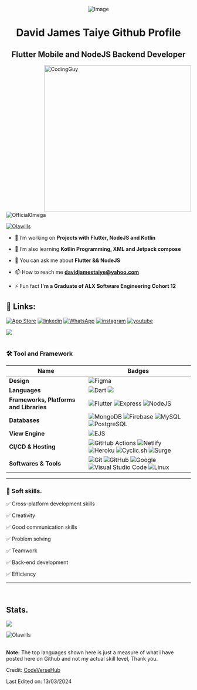 <p align="center">
  <img src="https://github.com/Official0mega/Official0mega/assets/122806822/6993e999-dba0-41f4-8222-ac7a58db208a" alt="Image">
</p>


<h1 align="center">David James Taiye Github Profile</h1>
<h2 align="center">Flutter Mobile and NodeJS Backend Developer</h2>
<img align= "right" alt="CodingGuy" width="400" src="https://cdn.dribbble.com/users/1162077/screenshots/3848914/media/320984a9ca58b3c73274c9259ecf6de8.gif">

<p align="left"> <img src="https://komarev.com/ghpvc/?username=olawills&label=Profile%20views&color=0e75b6&style=flat" alt="Official0mega" /> </p>

<p align="left"> <a href="https://twitter.com/Official0mega" target="blank"><img src="https://img.shields.io/twitter/follow/Official0mega?logo=twitter&style=for-the-badge" alt="Olawills" /></a> </p>

- 🔭 I’m working on **Projects with Flutter, NodeJS and Kotlin**

- 🌱 I’m also learning **Kotlin Programming, XML and Jetpack compose**

- 💬 You can ask me about **Flutter && NodeJS**

- 📫 How to reach me **davidjamestaiye@yahoo.com**

- ⚡ Fun fact **I'm a Graduate of ALX Software Engineering Cohort 12**

 ## 🔗 Links:
 [![App Store](https://img.shields.io/badge/App_Store-0D96F6?style=for-the-badge&logo=app-store&logoColor=white)](https://developers.google.com/profile/u/Official0mega/dashboard)
[![linkedin](https://img.shields.io/badge/linkedin-0A66C2?style=for-the-badge&logo=linkedin&logoColor=white)](https://www.linkedin.com/in/https://www.linkedin.com/in/Official0mega/)
[![WhatsApp](https://img.shields.io/badge/WhatsApp-25D366?style=for-the-badge&logo=whatsapp&logoColor=white)](https://wa.me/message/FEKPESGU5CFOC1)
[![instagram](https://img.shields.io/badge/instagram-1DA1F2?style=for-the-badge&logo=instagram&logoColor=white)](https://www.instagram.com/Official0mega)
[![youtube](https://img.shields.io/badge/youtube-ff0000?style=for-the-badge&logo=youtube&logoColor=white)](https://www.youtube.com/channel/CodeVerseHub)

<img src="https://user-images.githubusercontent.com/73097560/115834477-dbab4500-a447-11eb-908a-139a6edaec5c.gif"><br><br>


### 🛠 Tool and Framework

Name | Badges
--- | --- 
**Design**  |  ![Figma](https://img.shields.io/badge/figma-%23F24E1E.svg?style=for-the-badge&logo=figma&logoColor=white)
**Languages**  |  ![Dart](https://img.shields.io/badge/dart-%230175C2.svg?style=for-the-badge&logo=dart&logoColor=white) <img src="https://img.shields.io/badge/JavaScript-323330?style=for-the-badge&logo=javascript&logoColor=F7DF1E" /> 
**Frameworks, Platforms and Libraries** | ![Flutter](https://img.shields.io/badge/Flutter-%2302569B.svg?style=for-the-badge&logo=Flutter&logoColor=white) ![Express](https://img.shields.io/badge/Express-000?style=for-the-badge&logo=express&logoColor=white) ![NodeJS](https://img.shields.io/badge/node.js-6DA55F?style=for-the-badge&logo=node.js&logoColor=white)
**Databases**  | ![MongoDB](https://img.shields.io/badge/MongoDB-%234ea94b.svg?style=for-the-badge&logo=mongodb&logoColor=white) ![Firebase](https://img.shields.io/badge/firebase-%23039BE5.svg?style=for-the-badge&logo=firebase) ![MySQL](https://img.shields.io/badge/MySQL-%2300758F.svg?style=for-the-badge&logo=mysql&logoColor=white) ![PostgreSQL](https://img.shields.io/badge/PostgreSQL-%23316192.svg?style=for-the-badge&logo=postgresql&logoColor=white)
**View Engine** | ![EJS](https://img.shields.io/badge/EJS-%23039BE5.svg?style=for-the-badge&logo=ejs&logoColor=white)
**CI/CD & Hosting**   | ![GitHub Actions](https://img.shields.io/badge/github%20actions-%232671E5.svg?style=for-the-badge&logo=githubactions&logoColor=white) ![Netlify](https://img.shields.io/badge/netlify-%23000000.svg?style=for-the-badge&logo=netlify&logoColor=#00C7B7) ![Heroku](https://img.shields.io/badge/heroku-%23430098.svg?style=for-the-badge&logo=heroku&logoColor=white) ![Cyclic.sh](https://img.shields.io/badge/cyclic.sh-%232671E5.svg?style=for-the-badge&logo=cyclicsh&logoColor=white) ![Surge](https://img.shields.io/badge/surge-%23000000.svg?style=for-the-badge&logo=surge&logoColor=#00C7B7)
**Softwares & Tools** | ![Git](https://img.shields.io/badge/git-%23F05033.svg?style=for-the-badge&logo=git&logoColor=white) ![GitHub](https://img.shields.io/badge/github-%23121011.svg?style=for-the-badge&logo=github&logoColor=white) ![Google](https://img.shields.io/badge/google-%234285F4.svg?style=for-the-badge&logo=google&logoColor=white) ![Visual Studio Code](https://img.shields.io/badge/Visual%20Studio%20Code-0078d7.svg?style=for-the-badge&logo=visual-studio-code&logoColor=white) ![Linux](https://img.shields.io/badge/Linux-FCC624?style=for-the-badge&logo=linux&logoColor=black)
  
</p> 

<hr>

### 👔 Soft skills.

✅ Cross-platform development skills

✅ Creativity

✅ Good communication skills

✅ Problem solving

✅ Teamwork

✅ Back-end development

✅ Efficiency

<hr>

 <br>

 ## Stats.
 <p><img align="center" src="https://github-readme-stats.vercel.app/api/top-langs/?username=olawills&layout=compact&theme=dark&hide_border=false" /></p>
<!-- <p><img align="center" src="https://github-readme-stats.vercel.app/api?username=olawills&show_icons=true&include_all_commits=true&count_private=true&layout=compact&theme=dark&hide_border=false&border_radius=2&hide=contribs" alt="Williams Olabamidele github stats" /></p> -->

<p><img align="center" src="https://github-readme-streak-stats.herokuapp.com/?user=olawills&theme=dark" alt="Olawills" /></p>
<br/>
 <b>Note:</b> The top languages shown here is just a measure of what i have posted here on Github and not my actual skill level, Thank you.

Credit: [CodeVerseHub](https://github.com/CodeVerseHub)

Last Edited on: 13/03/2024
